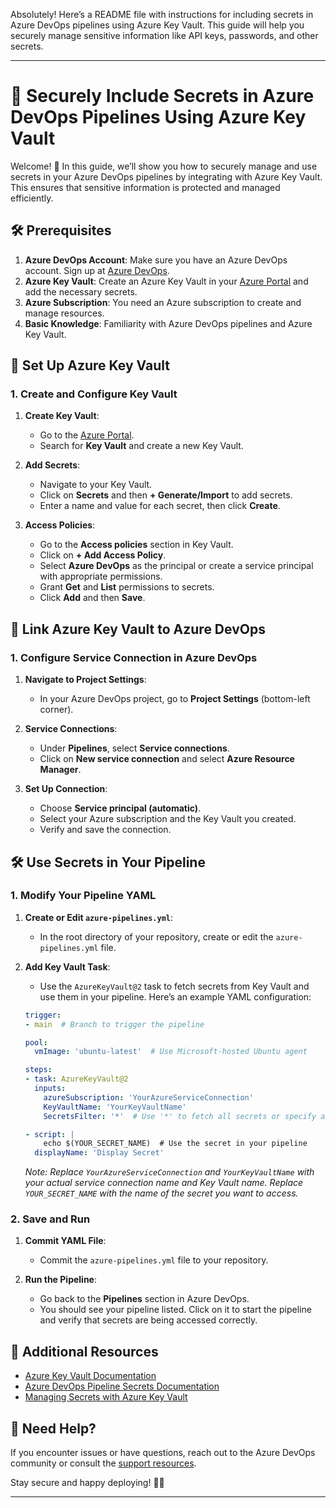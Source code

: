 Absolutely! Here’s a README file with instructions for including secrets in Azure DevOps pipelines using Azure Key Vault. This guide will help you securely manage sensitive information like API keys, passwords, and other secrets.

---

# 🔐 Securely Include Secrets in Azure DevOps Pipelines Using Azure Key Vault

Welcome! 🎉 In this guide, we’ll show you how to securely manage and use secrets in your Azure DevOps pipelines by integrating with Azure Key Vault. This ensures that sensitive information is protected and managed efficiently.

## 🛠️ Prerequisites

1. **Azure DevOps Account**: Make sure you have an Azure DevOps account. Sign up at [Azure DevOps](https://dev.azure.com/).
2. **Azure Key Vault**: Create an Azure Key Vault in your [Azure Portal](https://portal.azure.com/) and add the necessary secrets.
3. **Azure Subscription**: You need an Azure subscription to create and manage resources.
4. **Basic Knowledge**: Familiarity with Azure DevOps pipelines and Azure Key Vault.

## 🔑 Set Up Azure Key Vault

### 1. Create and Configure Key Vault

1. **Create Key Vault**:
   - Go to the [Azure Portal](https://portal.azure.com/).
   - Search for **Key Vault** and create a new Key Vault.

2. **Add Secrets**:
   - Navigate to your Key Vault.
   - Click on **Secrets** and then **+ Generate/Import** to add secrets.
   - Enter a name and value for each secret, then click **Create**.

3. **Access Policies**:
   - Go to the **Access policies** section in Key Vault.
   - Click on **+ Add Access Policy**.
   - Select **Azure DevOps** as the principal or create a service principal with appropriate permissions.
   - Grant **Get** and **List** permissions to secrets.
   - Click **Add** and then **Save**.

## 🔗 Link Azure Key Vault to Azure DevOps

### 1. Configure Service Connection in Azure DevOps

1. **Navigate to Project Settings**:
   - In your Azure DevOps project, go to **Project Settings** (bottom-left corner).

2. **Service Connections**:
   - Under **Pipelines**, select **Service connections**.
   - Click on **New service connection** and select **Azure Resource Manager**.

3. **Set Up Connection**:
   - Choose **Service principal (automatic)**.
   - Select your Azure subscription and the Key Vault you created.
   - Verify and save the connection.

## 🛠️ Use Secrets in Your Pipeline

### 1. Modify Your Pipeline YAML

1. **Create or Edit `azure-pipelines.yml`**:
   - In the root directory of your repository, create or edit the `azure-pipelines.yml` file.

2. **Add Key Vault Task**:
   - Use the `AzureKeyVault@2` task to fetch secrets from Key Vault and use them in your pipeline. Here’s an example YAML configuration:

   ```yaml
   trigger:
   - main  # Branch to trigger the pipeline

   pool:
     vmImage: 'ubuntu-latest'  # Use Microsoft-hosted Ubuntu agent

   steps:
   - task: AzureKeyVault@2
     inputs:
       azureSubscription: 'YourAzureServiceConnection'
       KeyVaultName: 'YourKeyVaultName'
       SecretsFilter: '*'  # Use '*' to fetch all secrets or specify a comma-separated list

   - script: |
       echo $(YOUR_SECRET_NAME)  # Use the secret in your pipeline
     displayName: 'Display Secret'
   ```

   *Note: Replace `YourAzureServiceConnection` and `YourKeyVaultName` with your actual service connection name and Key Vault name. Replace `YOUR_SECRET_NAME` with the name of the secret you want to access.*

### 2. Save and Run

1. **Commit YAML File**:
   - Commit the `azure-pipelines.yml` file to your repository.

2. **Run the Pipeline**:
   - Go back to the **Pipelines** section in Azure DevOps.
   - You should see your pipeline listed. Click on it to start the pipeline and verify that secrets are being accessed correctly.

## 📝 Additional Resources

- [Azure Key Vault Documentation](https://docs.microsoft.com/en-us/azure/key-vault/)
- [Azure DevOps Pipeline Secrets Documentation](https://docs.microsoft.com/en-us/azure/devops/pipelines/process/variables?view=azure-devops&tabs=yaml)
- [Managing Secrets with Azure Key Vault](https://docs.microsoft.com/en-us/azure/key-vault/secrets/quick-create-portal)

## 🤝 Need Help?

If you encounter issues or have questions, reach out to the Azure DevOps community or consult the [support resources](https://docs.microsoft.com/en-us/azure/devops/support/).

Stay secure and happy deploying! 🔐🚀

---
